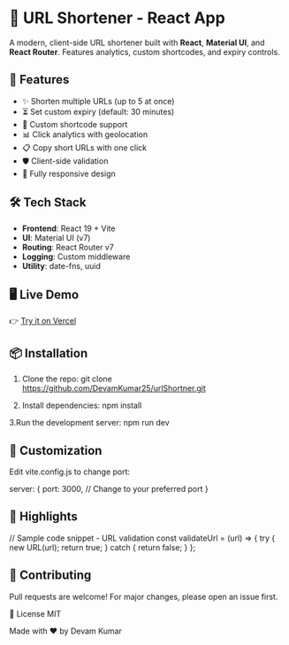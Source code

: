 # 🔗 URL Shortener - React App

A modern, client-side URL shortener built with **React**, **Material UI**, and **React Router**. Features analytics, custom shortcodes, and expiry controls.

## 🚀 Features

- ✨ Shorten multiple URLs (up to 5 at once)
- ⏳ Set custom expiry (default: 30 minutes)
- 🔑 Custom shortcode support
- 📊 Click analytics with geolocation
- 📋 Copy short URLs with one click
- 🛡️ Client-side validation
- 📱 Fully responsive design

## 🛠️ Tech Stack

- **Frontend**: React 19 + Vite
- **UI**: Material UI (v7)
- **Routing**: React Router v7
- **Logging**: Custom middleware
- **Utility**: date-fns, uuid

## 🖥️ Live Demo

👉 [Try it on Vercel](https://url-shortner1-in3k.vercel.app/)

## 📦 Installation

1. Clone the repo:
   git clone https://github.com/DevamKumar25/urlShortner.git


2. Install dependencies:
   npm install

3.Run the development server:
  npm run dev


## 🎨 Customization
  Edit vite.config.js to change port:

  server: {
  port: 3000, // Change to your preferred port
}

## 🌟 Highlights
  // Sample code snippet - URL validation
const validateUrl = (url) => {
  try {
    new URL(url);
    return true;
  } catch {
    return false;
  }
};


## 🤝 Contributing
Pull requests are welcome! For major changes, please open an issue first.

📄 License
MIT

Made with ❤️ by Devam Kumar

 
   
   
